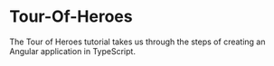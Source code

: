 # Tour-Of-Heroes
The Tour of Heroes tutorial takes us through the steps of creating an Angular application in TypeScript.
